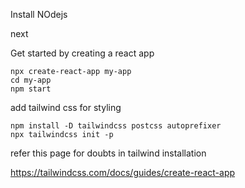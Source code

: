  Install NOdejs

next

Get started by creating a react app

```
npx create-react-app my-app
cd my-app
npm start
```

add tailwind css for styling 

```
npm install -D tailwindcss postcss autoprefixer
npx tailwindcss init -p
```

refer this page for doubts in tailwind installation 

https://tailwindcss.com/docs/guides/create-react-app

 



